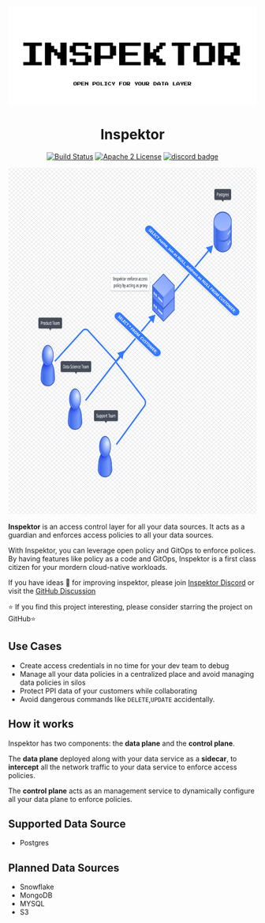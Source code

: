 <p align="center">
  <img src="docs/inspektor.png" alt="Inspektor" width="600" height="200" />
</p>

<h1 align="center">Inspektor</h1>
<p align="center">
  <a href="https://github.com/poonai/inspektor/actions/workflows/rust.yml"><img src="https://github.com/poonai/inspektor/actions/workflows/rust.yml/badge.svg" alt="Build Status"></a>
      <a href="https://github.com/poonai/inspektor/blob/main/LICENSE"><img src="https://img.shields.io/github/license/poonai/inspektor" alt="Apache 2 License" height="22"/></a>
<a href="https://discord.gg/YxZbDJHTxf"><img src="https://img.shields.io/discord/870545680463187989.svg" alt="discord badge" height="22"/></a>

      

</p>

<p align="center">
  <img src="docs/static/img/inspektordesign.png" alt="Inspektor design"  height="700" />
</p>

**Inspektor** is an access control layer for all your data sources. It acts as a guardian and enforces access policies to all your data sources. 

With Inspektor, you can leverage open policy and GitOps to enforce polices. By having features like policy as a code and GitOps, Inspektor is a first class citizen for your mordern cloud-native workloads.

If you have ideas 🧵 for improving inspektor, please join [Inspektor Discord](https://discord.gg/YxZbDJHTxf) or visit the [GitHub Discussion](https://github.com/poonai/inspektor/discussions)

⭐ If you find this project interesting, please consider starring the project on GitHub⭐

## Use Cases
- Create access credentials in no time for your dev team to debug
- Manage all your data policies in a centralized place and avoid managing data policies in silos
- Protect PPI data of your customers while collaborating
- Avoid dangerous commands like `DELETE`,`UPDATE` accidentally. 

## How it works

Inspektor has two components: the **data plane** and the **control plane**.

The **data plane** deployed along with your data service as a **sidecar**, to **intercept** all the network traffic to your data service to enforce access
policies.

The **control plane** acts as an management service to dynamically configure all your data plane to enforce policies.

## Supported Data Source
 - Postgres
 
## Planned Data Sources
 - Snowflake
 - MongoDB
 - MYSQL
 - S3
